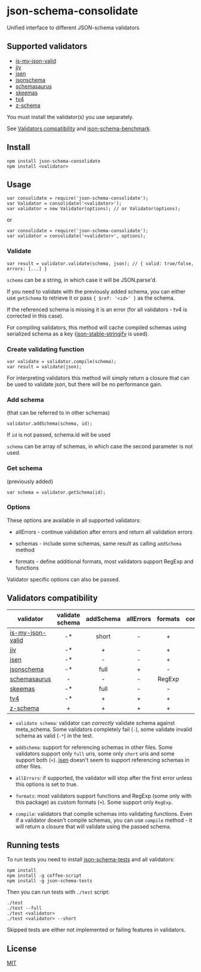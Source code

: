 # json-schema-consolidate

Unified interface to different JSON-schema validators


## Supported validators

- [is-my-json-valid](https://github.com/mafintosh/is-my-json-valid)
- [jjv](https://github.com/acornejo/jjv)
- [jsen](https://github.com/bugventure/jsen)
- [jsonschema](https://github.com/tdegrunt/jsonschema)
- [schemasaurus](https://github.com/AlexeyGrishin/schemasaurus)
- [skeemas](https://github.com/Prestaul/skeemas)
- [tv4](https://github.com/geraintluff/tv4)
- [z-schema](https://github.com/zaggino/z-schema#register-a-custom-format)

You must install the validator(s) you use separately.

See [Validators compatibility](https://github.com/epoberezkin/json-schema-consolidate#validators-compatibility) and [json-schema-benchmark](https://github.com/ebdrup/json-schema-benchmark).


## Install

```
npm install json-schema-consolidate
npm install <validator>
```


## Usage

```
var consolidate = require('json-schema-consolidate');
var Validator = consolidate('<validator>');
var validator = new Validator(options); // or Validator(options);
```

or

```
var consolidate = require('json-schema-consolidate');
var validator = consolidate('<validator>', options);
```


### Validate

```
var result = validator.validate(schema, json); // { valid: true/false, errors: [...] }
```

`schema` can be a string, in which case it will be JSON.parse'd.

If you need to validate with the previously added schema, you can either use `getSchema` to retrieve it or pass `{ $ref: '<id>' }` as the schema.

If the referenced schema is missing it is an error (for all validators - tv4 is corrected in this case).

For compiling validators, this method will cache compiled schemas using serialized schema as a key ([json-stable-stringify](https://github.com/substack/json-stable-stringify) is used).


### Create validating function

```
var validate = validator.compile(schema);
var result = validate(json);
```

For interpreting validators this method will simply return a closure that can be used to validate json, but there will be no performance gain.


### Add schema

(that can be referred to in other schemas)

```
validator.addSchema(schema, id);
```

If `id` is not passed, schema.id will be used

`schema` can be array of schemas, in which case the second parameter is not used.


### Get schema

(previously added)

```
var schema = validator.getSchema(id);
```


### Options

These options are available in all supported validators:

- allErrors - continue validation after errors and return all validation errors

- schemas - include some schemas, same result as calling `addSchema` method

- formats - define additional formats, most validators support RegExp and functions


Validator specific options can also be passed.


## Validators compatibility

|validator|validate schema|addSchema|allErrors|formats|compile|
|---------|:-------------:|:-------:|:-------:|:-----:|:-----:|
|[is-my-json-valid](https://github.com/mafintosh/is-my-json-valid)|-*|short|-|+|+|
|[jjv](https://github.com/acornejo/jjv)|-*|+|-|+|-|
|[jsen](https://github.com/bugventure/jsen)|-*|-|-|+|+|
|[jsonschema](https://github.com/tdegrunt/jsonschema)|-*|full|+|-|-|
|[schemasaurus](https://github.com/AlexeyGrishin/schemasaurus)|-|-|-|RegExp|-|
|[skeemas](https://github.com/Prestaul/skeemas)|-*|full|-|-|-|
|[tv4](https://github.com/geraintluff/tv4)|-*|+|+|+|-|
|[z-schema](https://github.com/zaggino/z-schema)|+|+|+|+|-|

- `validate schema`: validator can _correctly_ validate schema against meta_schema. Some validators completely fail (`-`), some validate invalid schema as valid (`-*`) in the test.

- `addSchema`: support for referencing schemas in other files. Some validators support only `full` uris, some only `short` uris and some support both (`+`). [jsen](https://github.com/bugventure/jsen) doesn't seem to support referencing schemas in other files.

- `allErrors`: if supported, the validator will stop after the first error unless this options is set to true.

- `formats`: most validators support functions and RegExp (some only with this package) as custom formats (`+`). Some support only `RegExp`.

- `compile`: validators that compile schemas into validating functions. Even if a validator doesn't compile schemas, you can use `compile` method - it will return a closure that will validate using the passed schema.


## Running tests

To run tests you need to install [json-schema-tests](https://github.com/pandastrike/json-schema-tests) and all validators:

```
npm install
npm install -g coffee-script
npm install -g json-schema-tests
```

Then you can run tests with `./test` script:


```
./test
./test --full
./test <validator>
./test <validator> --short
```

Skipped tests are either not implemented or failing features in validators.


## License

[MIT](https://github.com/epoberezkin/json-schema-consolidate/blob/master/LICENSE)
